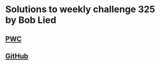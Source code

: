 # Solutions to weekly challenge 325 by Bob Lied

## [PWC](https://perlweeklychallenge.org/blog/perl-weekly-challenge-325/)
## [GitHub](https://github.com/boblied/perlweeklychallenge-club/tree/master/challenge-325/bob-lied)
